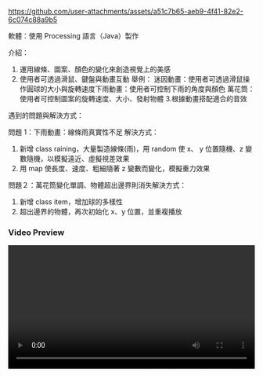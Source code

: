 https://github.com/user-attachments/assets/a51c7b65-aeb9-4f41-82e2-6c074c88a9b5

軟體：使用 Processing 語言（Java）製作

介紹：
1. 運用線條、圖案、顏色的變化來創造視覺上的美感
2. 使用者可透過滑鼠、鍵盤與動畫互動
   舉例：
   迷因動畫：使用者可透過滑鼠操作圓球的大小與旋轉速度下雨動畫：使用者可控制下雨的角度與顏色
   萬花筒：使用者可控制圖案的旋轉速度、大小、發射物體
3.根據動畫搭配適合的音效

遇到的問題與解決方式：

問題 1：下雨動畫：線條雨真實性不足
解決方式：
1. 新增 class raining，大量製造線條(雨)，用 random 使 x、 y 位置隨機、z 變數隨機，以模擬遠近、虛擬視差效果
2. 用 map 使長度、速度、粗細隨著 z 變數而變化，模擬重力效果

問題２：萬花筒變化單調、物體超出邊界則消失解決方式：
1. 新增 class item，增加球的多樣性
2. 超出邊界的物體，再次初始化 x、y 位置，並重複播放


<h3>Video Preview</h3>

<div style="width: 100%; max-width: 800px; margin: auto;">
  <video width="100%" height="auto" controls>
    <source src="https://github.com/user-attachments/assets/a51c7b65-aeb9-4f41-82e2-6c074c88a9b5" type="video/mp4">
    Your browser does not support the video tag.
  </video>
</div>







 
	
 	 	 
